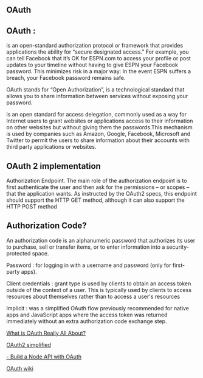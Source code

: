 ## OAuth 

## OAuth :
 is an open-standard authorization protocol or framework that provides applications the ability for “secure designated access.” For example, you can tell Facebook that it’s OK for ESPN.com to access your profile or post updates to your timeline without having to give ESPN your Facebook password. This minimizes risk in a major way: In the event ESPN suffers a breach, your Facebook password remains safe.

  OAuth stands for “Open Authorization”, is a technological standard that allows you to share information between services without exposing your password. 

   is an open standard for access delegation, commonly used as a way for Internet users to grant websites or applications access to their information on other websites but without giving them the passwords.This mechanism is used by companies such as Amazon, Google, Facebook, Microsoft and Twitter to permit the users to share information about their accounts with third party applications or websites.

## OAuth 2 implementation
 

 Authorization Endpoint. The main role of the authorization endpoint is to first authenticate the user and then ask for the permissions – or scopes – that the application wants. As instructed by the OAuth2 specs, this endpoint should support the HTTP GET method, although it can also support the HTTP POST method

##  Authorization Code?
 An authorization code is an alphanumeric password that authorizes its user to purchase, sell or transfer items, or to enter information into a security-protected space. 

 Password : for logging in with a username and password (only for first-party apps).

 Client credentials : grant type is used by clients to obtain an access token outside of the context of a user. This is typically used by clients to access resources about themselves rather than to access a user's resources

 Implicit : was a simplified OAuth flow previously recommended for native apps and JavaScript apps where the access token was returned immediately without an extra authorization code exchange step.


[What is OAuth Really All About? ](https://www.youtube.com/watch?v=t4-416mg6iU)

[ OAuth2 simplified ](https://aaronparecki.com/oauth-2-simplified/)

[- Build a Node API with OAuth ](https://developer.okta.com/blog/2018/08/21/build-secure-rest-api-with-node)

[OAuth wiki ](https://en.wikipedia.org/wiki/OAuth)